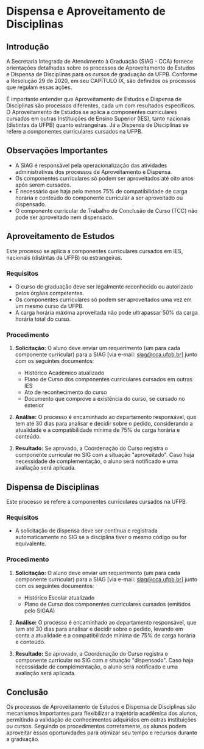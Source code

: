 # Dispensa e Aproveitamento de Disciplinas

## Introdução

A Secretaria Integrada de Atendimento à Graduação (SIAG - CCA) fornece orientações detalhadas sobre os processos de Aproveitamento de Estudos e Dispensa de Disciplinas para os cursos de graduação da UFPB. Conforme a Resolução 29 de 2020, em seu CAPÍTULO IX, são definidos os processos que regulam essas ações.

É importante entender que Aproveitamento de Estudos e Dispensa de Disciplinas são processos diferentes, cada um com resultados específicos. O Aproveitamento de Estudos se aplica a componentes curriculares cursados em outras Instituições de Ensino Superior (IES), tanto nacionais (distintas da UFPB) quanto estrangeiras. Já a Dispensa de Disciplinas se refere a componentes curriculares cursados na UFPB.

## Observações Importantes

- A SIAG é responsável pela operacionalização das atividades administrativas dos processos de Aproveitamento e Dispensa.
- Os componentes curriculares só podem ser aproveitados até oito anos após serem cursados.
- É necessário que haja pelo menos 75% de compatibilidade de carga horária e conteúdo do componente curricular a ser aproveitado ou dispensado.
- O componente curricular de Trabalho de Conclusão de Curso (TCC) não pode ser aproveitado nem dispensado.

## Aproveitamento de Estudos

Este processo se aplica a componentes curriculares cursados em IES, nacionais (distintas da UFPB) ou estrangeiras.

### Requisitos

- O curso de graduação deve ser legalmente reconhecido ou autorizado pelos órgãos competentes.
- Os componentes curriculares só podem ser aproveitados uma vez em um mesmo curso da UFPB.
- A carga horária máxima aproveitada não pode ultrapassar 50% da carga horária total do curso.

### Procedimento

1. **Solicitação:** O aluno deve enviar um requerimento (um para cada componente curricular) para a SIAG [via e-mail: siag@cca.ufpb.br] junto com os seguintes documentos:
   - Histórico Acadêmico atualizado
   - Plano de Curso dos componentes curriculares cursados em outras IES
   - Ato de reconhecimento do curso
   - Documento que comprove a existência do curso, se cursado no exterior

2. **Análise:** O processo é encaminhado ao departamento responsável, que tem até 30 dias para analisar e decidir sobre o pedido, considerando a atualidade e a compatibilidade mínima de 75% de carga horária e conteúdo.

3. **Resultado:** Se aprovado, a Coordenação do Curso registra o componente curricular no SIG com a situação "aproveitado". Caso haja necessidade de complementação, o aluno será notificado e uma avaliação será aplicada.

## Dispensa de Disciplinas

Este processo se refere a componentes curriculares cursados na UFPB.

### Requisitos

- A solicitação de dispensa deve ser contínua e registrada automaticamente no SIG se a disciplina tiver o mesmo código ou for equivalente.

### Procedimento

1. **Solicitação:** O aluno deve enviar um requerimento (um para cada componente curricular) para a SIAG [via e-mail: siag@cca.ufpb.br] junto com os seguintes documentos:
   - Histórico Escolar atualizado
   - Plano de Curso dos componentes curriculares cursados (emitidos pelo SIGAA)

2. **Análise:** O processo é encaminhado ao departamento responsável, que tem até 30 dias para analisar e decidir sobre o pedido, levando em conta a atualidade e a compatibilidade mínima de 75% de carga horária e conteúdo.

3. **Resultado:** Se aprovado, a Coordenação do Curso registra o componente curricular no SIG com a situação "dispensado". Caso haja necessidade de complementação, o aluno será notificado e uma avaliação será aplicada.

## Conclusão

Os processos de Aproveitamento de Estudos e Dispensa de Disciplinas são mecanismos importantes para flexibilizar a trajetória acadêmica dos alunos, permitindo a validação de conhecimentos adquiridos em outras instituições ou cursos. Seguindo os procedimentos corretamente, os alunos podem aproveitar essas oportunidades para otimizar seu tempo e recursos durante a graduação.